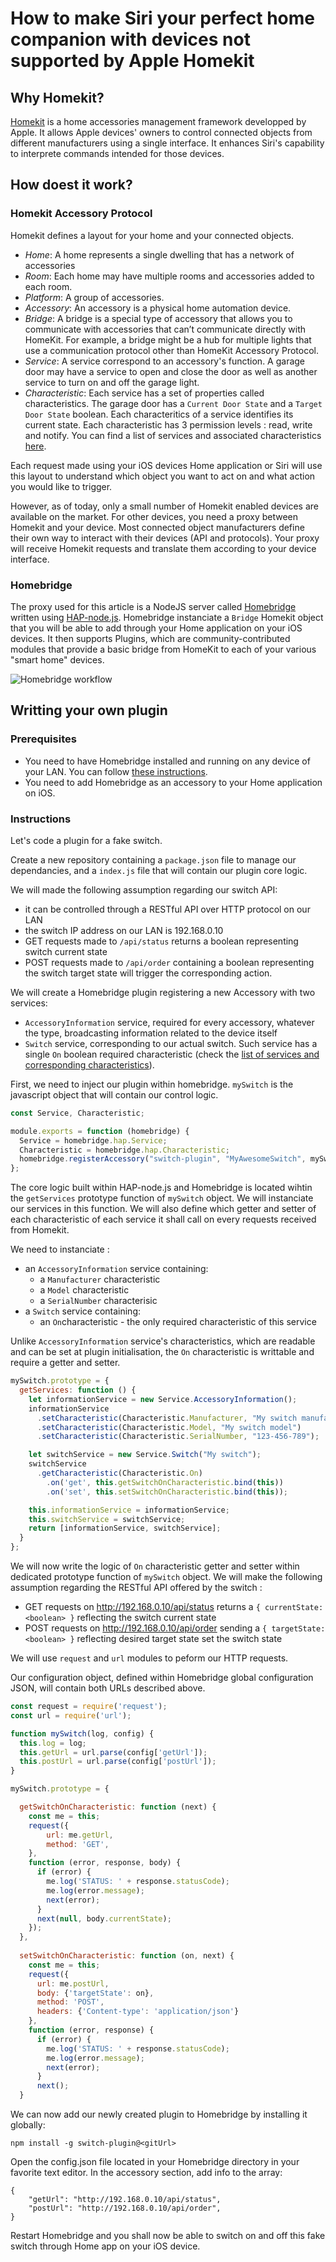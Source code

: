 # How to make Siri your perfect home companion with devices not supported by Apple Homekit

## Why Homekit?

[Homekit](https://developer.apple.com/homekit/) is a home accessories management framework developped by Apple. 
It allows Apple devices' owners to control connected objects from different manufacturers using a single interface.
It enhances Siri's capability to interprete commands intended for those devices.

## How doest it work?

### Homekit Accessory Protocol

Homekit defines a layout for your home and your connected objects. 

* *Home*: A home represents a single dwelling that has a network of accessories
* *Room*: Each home may have multiple rooms and accessories added to each room.
* *Platform*: A group of accessories.
* *Accessory*: An accessory is a physical home automation device.
* *Bridge*: A bridge is a special type of accessory that allows you to communicate with accessories that can’t communicate directly with HomeKit. For example, a bridge might be a hub for multiple lights that use a communication protocol other than HomeKit Accessory Protocol.
* *Service*: A service correspond to an accessory's function. A garage door may have a service to open and close the door as well as another service to turn on and off the garage light.
* *Characteristic*: Each service has a set of properties called characteristics. The garage door has a `Current Door State` and a `Target Door State` boolean. Each characteritics of a service identifies its current state. Each characteristic has 3 permission levels : read, write and notify. You can find a list of services and associated characteristics [here](https://github.com/KhaosT/HAP-NodeJS/blob/master/lib/gen/HomeKitTypes.js).

Each request made using your iOS devices Home application or Siri will use this layout to understand which object you want to act on and what action you would like to trigger.

However, as of today, only a small number of Homekit enabled devices are available on the market.
For other devices, you need a proxy between Homekit and your device. Most connected object manufacturers define their own way to interact with their devices (API and protocols).
Your proxy will receive Homekit requests and translate them according to your device interface.


### Homebridge

The proxy used for this article is a NodeJS server called [Homebridge](https://github.com/nfarina/homebridge) written using [HAP-node.js](https://github.com/KhaosT/HAP-NodeJS). Homebridge instanciate a `Bridge` Homekit object that you will be able to add through your Home application on your iOS devices. It then supports Plugins, which are community-contributed modules that provide a basic bridge from HomeKit to each of your various "smart home" devices. 

![Homebridge workflow](/ressources/workflow.png)

## Writting your own plugin

### Prerequisites

* You need to have Homebridge installed and running on any device of your LAN. You can follow [these instructions](https://github.com/nfarina/homebridge#installation).
* You need to add Homebridge as an accessory to your Home application on iOS.

### Instructions

Let's code a plugin for a fake switch.

Create a new repository containing a `package.json` file to manage our dependancies, and a `index.js` file that will contain our plugin core logic.

We will made the following assumption regarding our switch API:
* it can be controlled through a RESTful API over HTTP protocol on our LAN
* the switch IP address on our LAN is 192.168.0.10
* GET requests made to `/api/status` returns a boolean representing switch current state
* POST requests made to `/api/order` containing a boolean representing the switch target state will trigger the corresponding action.

We will create a Homebridge plugin registering a new Accessory with two services:
* `AccessoryInformation` service, required for every accessory, whatever the type, broadcasting information related to the device itself
* `Switch` service, corresponding to our actual switch. Such service has a single `On` boolean required characteristic (check the [list of services and corresponding characteristics](https://github.com/KhaosT/HAP-NodeJS/blob/master/lib/gen/HomeKitTypes.js#L3219)).

First, we need to inject our plugin within homebridge.
`mySwitch` is the javascript object that will contain our control logic.

```javascript
const Service, Characteristic;

module.exports = function (homebridge) {
  Service = homebridge.hap.Service;
  Characteristic = homebridge.hap.Characteristic;
  homebridge.registerAccessory("switch-plugin", "MyAwesomeSwitch", mySwitch);
};
```

The core logic built within HAP-node.js and Homebridge is located wihtin the `getServices` prototype function of `mySwitch` object.
We will instanciate our services in this function. We will also define which getter and setter of each characteristic of each service it shall call on every requests received from Homekit.

We need to instanciate :
* an `AccessoryInformation` service containing:
  * a `Manufacturer` characteristic
  * a `Model` characteristic
  * a `SerialNumber` characterisic
* a `Switch` service containing:
  * an `On`characteristic - the only required characteristic of this service
  
Unlike `AccessoryInformation` service's characteristics, which are readable and can be set at plugin initialisation, the `On` characteristic is writtable and require a getter and setter. 

```javascript
mySwitch.prototype = {
  getServices: function () {
    let informationService = new Service.AccessoryInformation();
    informationService
      .setCharacteristic(Characteristic.Manufacturer, "My switch manufacturer")
      .setCharacteristic(Characteristic.Model, "My switch model")
      .setCharacteristic(Characteristic.SerialNumber, "123-456-789");

    let switchService = new Service.Switch("My switch");
    switchService
      .getCharacteristic(Characteristic.On)
        .on('get', this.getSwitchOnCharacteristic.bind(this))
        .on('set', this.setSwitchOnCharacteristic.bind(this));

    this.informationService = informationService;
    this.switchService = switchService;
    return [informationService, switchService];
  }
};
```

We will now write the logic of `On` characteristic getter and setter within dedicated prototype function of `mySwitch` object.
We will make the following assumption regarding the RESTful API offered by the switch :
* GET requests on http://192.168.0.10/api/status returns a `{ currentState: <boolean> }` reflecting the switch current state
* POST requests on http://192.168.0.10/api/order sending a `{ targetState: <boolean> }` reflecting desired target state set the switch state

We will use `request` and `url` modules to peform our HTTP requests.

Our configuration object, defined within Homebridge global configuration JSON, will contain both URLs described above.

```javascript
const request = require('request');
const url = require('url');

function mySwitch(log, config) {
  this.log = log;
  this.getUrl = url.parse(config['getUrl']);
  this.postUrl = url.parse(config['postUrl']);
}

mySwitch.prototype = {

  getSwitchOnCharacteristic: function (next) {
    const me = this;
    request({
        url: me.getUrl,
        method: 'GET',
    }, 
    function (error, response, body) {
      if (error) {
        me.log('STATUS: ' + response.statusCode);
        me.log(error.message);
        next(error);
      }
      next(null, body.currentState);
    });
  },
  
  setSwitchOnCharacteristic: function (on, next) {
    const me = this;
    request({
      url: me.postUrl,
      body: {'targetState': on},
      method: 'POST',
      headers: {'Content-type': 'application/json'}
    },
    function (error, response) {
      if (error) {
        me.log('STATUS: ' + response.statusCode);
        me.log(error.message);
        next(error);
      }
      next();
  }
```

We can now add our newly created plugin to Homebridge by installing it globally:
```
npm install -g switch-plugin@<gitUrl>
```

Open the config.json file located in your Homebridge directory in your favorite text editor. In the accessory section, add info to the array:

```
{
    "getUrl": "http://192.168.0.10/api/status",
    "postUrl": "http://192.168.0.10/api/order",
}
```

Restart Homebridge and you shall now be able to switch on and off this fake switch through Home app on your iOS device.
